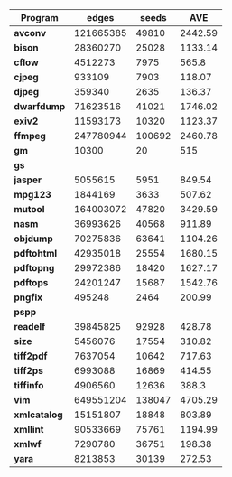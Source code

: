 | **Program**   | **edges** | **seeds** | **AVE** |
|---------------|-----------|-----------|----------|
| **avconv**    | 121665385 | 49810     | 2442.59  |
| **bison**     | 28360270  | 25028     | 1133.14  |
| **cflow**     | 4512273   | 7975      | 565.8    |
| **cjpeg**     | 933109    | 7903      | 118.07   |
| **djpeg**     | 359340    | 2635      | 136.37   |
| **dwarfdump** | 71623516  | 41021     | 1746.02  |
| **exiv2**     | 11593173  | 10320     | 1123.37  |
| **ffmpeg**    | 247780944 | 100692    | 2460.78  |
| **gm**        | 10300     | 20        | 515      |
| **gs**        |           |           |          |
| **jasper**    | 5055615   | 5951      | 849.54   |
| **mpg123**    | 1844169   | 3633      | 507.62   |
| **mutool**    | 164003072 | 47820     | 3429.59  |
| **nasm**      | 36993626  | 40568     | 911.89   |
| **objdump**   | 70275836  | 63641     | 1104.26  |
| **pdftohtml** | 42935018  | 25554     | 1680.15  |
| **pdftopng**  | 29972386  | 18420     | 1627.17  |
| **pdftops**   | 24201247  | 15687     | 1542.76  |
| **pngfix**    | 495248    | 2464      | 200.99   |
| **pspp**       |           |        |          |
| **readelf**    | 39845825  | 92928  | 428.78   |
| **size**       | 5456076   | 17554  | 310.82   |
| **tiff2pdf**   | 7637054   | 10642  | 717.63   |
| **tiff2ps**    | 6993088   | 16869  | 414.55   |
| **tiffinfo**   | 4906560   | 12636  | 388.3    |
| **vim**        | 649551204 | 138047 | 4705.29  |
| **xmlcatalog** | 15151807  | 18848  | 803.89   |
| **xmllint**    | 90533669  | 75761  | 1194.99  |
| **xmlwf**      | 7290780   | 36751  | 198.38   |
| **yara**       | 8213853   | 30139  | 272.53   |
